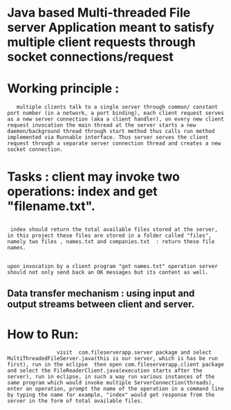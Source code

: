 # Java based Multi-threaded File server Application meant to satisfy multiple client requests through socket connections/request

# Working principle : 
	   multiple clients talk to a single server through common/ constant port number (in a network, a port binding), each client request serves as a new server connection (aka a client handler), on every new client request invocation the main thread at the server starts a new daemon/background thread through start method thus calls run method implemented via Runnable interface. Thus server serves the client request through a separate server connection thread and creates a new socket connection.

# Tasks : client may invoke two operations:  index  and  get "filename.txt".

## 
	 index should return the total available files stored at the server, in this project these files are stored in a folder called "files", namely two files , names.txt and companies.txt  : return these file names.

## 
	upon invocation by a client program "get names.txt" operation server should not only send back an OK messages but its content as well.

## Data transfer mechanism : using input and output streams between client and server.

# How to Run: 			
					visit  com.fileserverapp.server package and select MultiThreadedFileServer.java(this is our server, which is has be run first), run in the eclipse 	then open com.fileserverapp.client package and select the FileReaderClient.java(execution starts after the server), run in eclipse, in such a way run various instances of the same program which would invoke multiple ServerConnection(threads), enter an operation, prompt the name of the operation in a command line by typing the name for example, "index" would get response from the server in the form of total available files. 